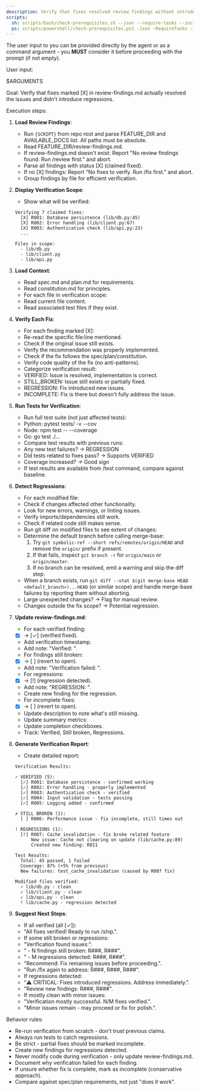 ```yaml
---
description: Verify that fixes resolved review findings without introducing regressions
scripts:
  sh: scripts/bash/check-prerequisites.sh --json --require-tasks --include-tasks
  ps: scripts/powershell/check-prerequisites.ps1 -Json -RequireTasks -IncludeTasks
---
```


The user input to you can be provided directly by the agent or as a command argument - you **MUST** consider it before proceeding with the prompt (if not empty).

User input:

$ARGUMENTS

Goal: Verify that fixes marked [X] in review-findings.md actually resolved the issues and didn't introduce regressions.

Execution steps:

1.  **Load Review Findings**:
    -   Run `{SCRIPT}` from repo root and parse FEATURE_DIR and AVAILABLE_DOCS list. All paths must be absolute.
    -   Read FEATURE_DIR/review-findings.md.
    -   If review-findings.md doesn't exist: Report "No review findings found. Run /review first." and abort.
    -   Parse all findings with status [X] (claimed fixed).
    -   If no [X] findings: Report "No fixes to verify. Run /fix first." and abort.
    -   Group findings by file for efficient verification.

2.  **Display Verification Scope**:
    -   Show what will be verified:
      ```
      Verifying 7 claimed fixes:
        [X] R001: Database persistence (lib/db.py:45)
        [X] R002: Error handling (lib/client.py:67)
        [X] R003: Authentication check (lib/api.py:23)
        ...

      Files in scope:
        - lib/db.py
        - lib/client.py
        - lib/api.py
      ```

3.  **Load Context**:
    -   Read spec.md and plan.md for requirements.
    -   Read constitution.md for principles.
    -   For each file in verification scope:
      * Read current file content.
      * Read associated test files if they exist.

4.  **Verify Each Fix**:
    -   For each finding marked [X]:
      * Re-read the specific file:line mentioned.
      * Check if the original issue still exists.
      * Verify the recommendation was properly implemented.
      * Check if the fix follows the spec/plan/constitution.
      * Verify code quality of the fix (no anti-patterns).

    -   Categorize verification result:
      * VERIFIED: Issue is resolved, implementation is correct.
      * STILL_BROKEN: Issue still exists or partially fixed.
      * REGRESSION: Fix introduced new issues.
      * INCOMPLETE: Fix is there but doesn't fully address the issue.

5.  **Run Tests for Verification**:
    -   Run full test suite (not just affected tests):
      * Python: pytest tests/ -v --cov
      * Node: npm test -- --coverage
      * Go: go test ./...
    -   Compare test results with previous runs:
      * Any new test failures? → REGRESSION
      * Did tests related to fixes pass? → Supports VERIFIED
      * Coverage increased? → Good sign
    -   If test results are available from /test command, compare against baseline.

6.  **Detect Regressions**:
    -   For each modified file:
      * Check if changes affected other functionality.
      * Look for new errors, warnings, or linting issues.
      * Verify imports/dependencies still work.
      * Check if related code still makes sense.
    -   Run git diff on modified files to see extent of changes:
      * Determine the default branch before calling merge-base:
        1. Try `git symbolic-ref --short refs/remotes/origin/HEAD` and remove the `origin/` prefix if present.
        2. If that fails, inspect `git branch -r` for `origin/main` or `origin/master`.
        3. If no branch can be resolved, emit a warning and skip the diff step.
      * When a branch exists, run `git diff --stat $(git merge-base HEAD <default_branch>)...HEAD` (or similar scope) and handle merge-base failures by reporting them without aborting.
      * Large unexpected changes? → Flag for manual review.
      * Changes outside the fix scope? → Potential regression.

7.  **Update review-findings.md**:
    -   For each verified finding:
      * [X] → [✓] (verified fixed).
      * Add verification timestamp.
      * Add note: "Verified: <date>".

    -   For findings still broken:
      * [X] → [ ] (revert to open).
      * Add note: "Verification failed: <reason>".

    -   For regressions:
      * [X] → [!] (regression detected).
      * Add note: "REGRESSION: <description of new issue>".
      * Create new finding for the regression.

    -   For incomplete fixes:
      * [X] → [ ] (revert to open).
      * Update description to note what's still missing.

    -   Update summary metrics:
      * Update completion checkboxes.
      * Track: Verified, Still broken, Regressions.

8.  **Generate Verification Report**:
    -   Create detailed report:
      ```
      Verification Results:

      ✓ VERIFIED (5):
        [✓] R001: Database persistence - confirmed working
        [✓] R002: Error handling - properly implemented
        [✓] R003: Authentication check - verified
        [✓] R004: Input validation - tests passing
        [✓] R005: Logging added - confirmed

      ✗ STILL BROKEN (1):
        [ ] R006: Performance issue - fix incomplete, still times out

      ! REGRESSIONS (1):
        [!] R007: Cache invalidation - fix broke related feature
            New issue: Cache not clearing on update (lib/cache.py:89)
            Created new finding: R011

      Test Results:
        Total: 45 passed, 1 failed
        Coverage: 87% (+5% from previous)
        New failures: test_cache_invalidation (caused by R007 fix)

      Modified files verified:
        ✓ lib/db.py - clean
        ✓ lib/client.py - clean
        ✓ lib/api.py - clean
        ! lib/cache.py - regression detected
      ```

9.  **Suggest Next Steps**:
    -   If all verified (all [✓]):
      * "All fixes verified! Ready to run /ship.".

    -   If some still broken or regressions:
      * "Verification found issues:".
      * "  - N findings still broken: R###, R###".
      * "  - M regressions detected: R###, R###".
      * "Recommend: Fix remaining issues before proceeding.".
      * "Run /fix again to address: R###, R###, R###".

    -   If regressions detected:
      * "⚠️  CRITICAL: Fixes introduced regressions. Address immediately.".
      * "Review new findings: R###, R###".

    -   If mostly clean with minor issues:
      * "Verification mostly successful. N/M fixes verified.".
      * "Minor issues remain - may proceed or fix for polish.".

Behavior rules:
-   Re-run verification from scratch - don't trust previous claims.
-   Always run tests to catch regressions.
-   Be strict - partial fixes should be marked incomplete.
-   Create new findings for regressions detected.
-   Never modify code during verification - only update review-findings.md.
-   Document why verification failed for each finding.
-   If unsure whether fix is complete, mark as incomplete (conservative approach).
-   Compare against spec/plan requirements, not just "does it work".
